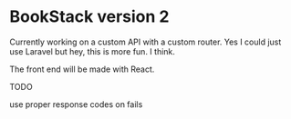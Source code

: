 # BookStack version 2

Currently working on a custom API with a custom router. Yes I could just use Laravel but hey, this is more fun. I think.

The front end will be made with React.


TODO

use proper response codes on fails
